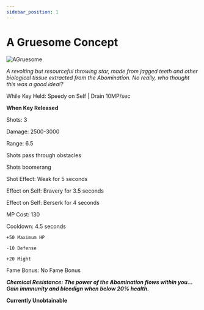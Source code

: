 ```yaml
---
sidebar_position: 1
---
```


# A Gruesome Concept

![AGruesome](https://vwiki.valorserver.com/api/item/picture/a%20gruesome%20concept)

<i>A revolting but resourceful throwing star, made from jagged teeth and other biological tissue extracted from the Abomination. No really, who thought this was a good idea!?</i>

While Key Held: Speedy on Self | Drain 10MP/sec

**When Key Released**

Shots: 3

Damage: 2500-3000

Range: 6.5

Shots pass through obstacles

Shots boomerang

Shot Effect: Weak for 5 seconds

Effect on Self: Bravery for 3.5 seconds

Effect on Self: Berserk for 4 seconds

MP Cost: 130

Cooldown: 4.5 seconds

    +50 Maximum HP
    
    -10 Defense
    
    +20 Might
    
Fame Bonus: No Fame Bonus

***Chemical Resistance: The power of the Abomination flows within you... Gain immnunity and bleedign when below 20% health.***

**Currently Unobtainable**
